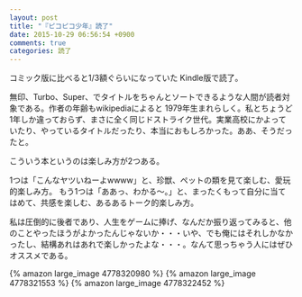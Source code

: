 ```yaml
---
layout: post
title: "『ピコピコ少年』読了"
date: 2015-10-29 06:56:54 +0900
comments: true
categories: 読了
---
```


コミック版に比べると1/3額ぐらいになっていた Kindle版で読了。

無印、Turbo、Super、でタイトルをちゃんとソートできるような人間が読者対象である。作者の年齢もwikipediaによると 1979年生まれらしく。私とちょうど1年しか違っておらず、まさに全く同じドストライク世代。実業高校にかよっていたり、やっているタイトルだったり、本当におもしろかった。ああ、そうだったと。

こういう本というのは楽しみ方が2つある。

1つは「こんなヤツいねーよwwww」と、珍獣、ペットの類を見て楽しむ、愛玩的楽しみ方。
もう1つは「ああっ、わかる〜。」と、まったくもって自分に当てはめて、共感を楽しむ、あるあるトーク的楽しみ方。

私は圧倒的に後者であり、人生をゲームに捧げ、なんだか振り返ってみると、他のことやったほうがよかったんじゃないか・・・いや、でも俺にはそれしかなかったし、結構あれはあれで楽しかったよな・・・。なんて思っちゃう人にはぜひオススメである。

{% amazon large_image 4778320980 %}
{% amazon large_image 4778321553 %}
{% amazon large_image 4778322452 %}

